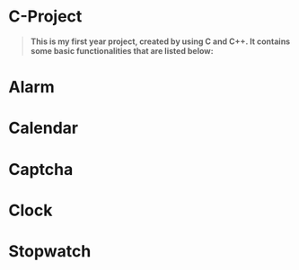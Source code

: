 # C-Project

> **This is my first year project, created by using C and C++. It contains some basic functionalities that are listed below:**

# Alarm
# Calendar
# Captcha
# Clock
# Stopwatch

